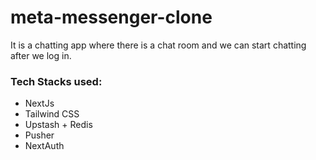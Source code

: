 # meta-messenger-clone
It is a chatting app where there is a chat room and we can start chatting after we log in.

### **Tech Stacks used:**
- NextJs
- Tailwind CSS
- Upstash + Redis
- Pusher
- NextAuth
